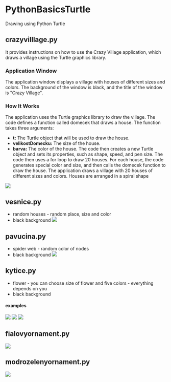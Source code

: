 # PythonBasicsTurtle
Drawing using Python Turtle

## crazyvilllage.py
It provides instructions on how to use the Crazy Village application, which draws a village using the Turtle graphics library.
### Application Window
The application window displays a village with houses of different sizes and colors. The background of the window is black, and the title of the window is "Crazy Village".
### How It Works
The application uses the Turtle graphics library to draw the village. The code defines a function called domecek that draws a house. The function takes three arguments:
- **t:** The Turtle object that will be used to draw the house.
- **velikostDomecku:** The size of the house.
- **barva:** The color of the house.
The code then creates a new Turtle object and sets its properties, such as shape, speed, and pen size. The code then uses a for loop to draw 20 houses. For each house, the code generates special color and size, and then calls the domecek function to draw the house. The application draws a village with 20 houses of different sizes and colors. Houses are arranged in a spiral shape

![](https://github.com/hrosicka/PythonBasicsTurtle/blob/master/doc/CrazyVillage.png)

## vesnice.py
- random houses - random place, size and color
- black background
![](https://github.com/hrosicka/PythonBasicsTurtle/blob/master/doc/LevitatingVillage.png)

## pavucina.py
- spider web - random color of nodes
- black background
![](https://github.com/hrosicka/PythonBasicsTurtle/blob/master/doc/SpiderWeb.png)

## kytice.py
- flower - you can choose size of flower and five colors - everything depends on you
- black background
#### examples
![](https://github.com/hrosicka/PythonBasicsTurtle/blob/master/doc/Flower.png)
![](https://github.com/hrosicka/PythonBasicsTurtle/blob/master/doc/Flower2.png)
![](https://github.com/hrosicka/PythonBasicsTurtle/blob/master/doc/Flower3.png)

## fialovyornament.py
![](https://github.com/hrosicka/PythonBasicsTurtle/blob/master/doc/FialovyOrnament.png)

## modrozelenyornament.py
![](https://github.com/hrosicka/PythonBasicsTurtle/blob/master/doc/ModrozelenyOrnament.png)

